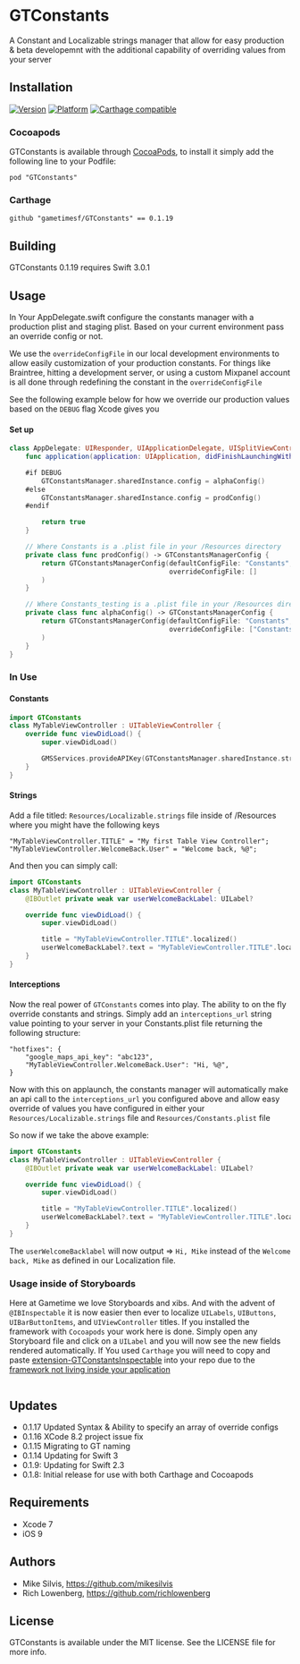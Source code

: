 # GTConstants

A Constant and Localizable strings manager that allow for easy production & beta developemnt with the additional capability of overriding values from your server

## Installation

[![Version](http://cocoapod-badges.herokuapp.com/v/GTConstants/badge.png)](http://cocoadocs.org/docsets/GTConstants)
[![Platform](http://cocoapod-badges.herokuapp.com/p/GTConstants/badge.png)](http://cocoadocs.org/docsets/GTConstants)
[![Carthage compatible](https://img.shields.io/badge/Carthage-compatible-4BC51D.svg?style=flat)](https://github.com/Carthage/Carthage)

### Cocoapods
GTConstants is available through [CocoaPods](http://cocoapods.org), to install
it simply add the following line to your Podfile:

    pod "GTConstants"

### Carthage

    github "gametimesf/GTConstants" == 0.1.19

## Building

GTConstants 0.1.19 requires Swift 3.0.1

## Usage
In Your AppDelegate.swift configure the constants manager with a production plist and staging plist. Based on your current environment pass an override config or not.

We use the `overrideConfigFile` in our local development environments to
allow easily customization of your production constants. For things like
Braintree, hitting a development server, or using a custom Mixpanel
account is all done through redefining the constant in the
`overrideConfigFile`

See the following example below for how we override our production
values based on the `DEBUG` flag Xcode gives you


#### Set up
```swift
class AppDelegate: UIResponder, UIApplicationDelegate, UISplitViewControllerDelegate {
    func application(application: UIApplication, didFinishLaunchingWithOptions launchOptions: [NSObject: AnyObject]?) -> Bool {

    #if DEBUG
        GTConstantsManager.sharedInstance.config = alphaConfig()
    #else
        GTConstantsManager.sharedInstance.config = prodConfig()
    #endif

        return true
    }

    // Where Constants is a .plist file in your /Resources directory
    private class func prodConfig() -> GTConstantsManagerConfig {
        return GTConstantsManagerConfig(defaultConfigFile: "Constants",
                                        overrideConfigFile: []
        )
    }

    // Where Constants_testing is a .plist file in your /Resources directory
    private class func alphaConfig() -> GTConstantsManagerConfig {
        return GTConstantsManagerConfig(defaultConfigFile: "Constants",
                                        overrideConfigFile: ["Constants_testing"]
        )
    }
}
```
### In Use
#### Constants
```swift
import GTConstants
class MyTableViewController : UITableViewController {
    override func viewDidLoad() {
        super.viewDidLoad()

        GMSServices.provideAPIKey(GTConstantsManager.sharedInstance.string(key: "google_maps_api_key))
    }
}
```

#### Strings

Add a file titled: `Resources/Localizable.strings` file inside of /Resources where you might have the following keys
```
"MyTableViewController.TITLE" = "My first Table View Controller";
"MyTableViewController.WelcomeBack.User" = "Welcome back, %@";
```
And then you can simply call:
```swift
import GTConstants
class MyTableViewController : UITableViewController {
    @IBOutlet private weak var userWelcomeBackLabel: UILabel?

    override func viewDidLoad() {
        super.viewDidLoad()

        title = "MyTableViewController.TITLE".localized()
        userWelcomeBackLabel?.text = "MyTableViewController.TITLE".localized(args: "Mike")
    }
}
```

#### Interceptions

Now the real power of  `GTConstants` comes into play. The ability to on the fly override constants and strings. Simply add an `interceptions_url` string value pointing to your server in your Constants.plist file returning the following structure:
```
"hotfixes": {
    "google_maps_api_key": "abc123",
    "MyTableViewController.WelcomeBack.User": "Hi, %@",
}
```

Now with this on applaunch, the constants manager will automatically make an api call to the `interceptions_url` you configured above and allow easy override of values you have configured in either your `Resources/Localizable.strings` file and `Resources/Constants.plist` file

So now if we take the above example:
```swift
import GTConstants
class MyTableViewController : UITableViewController {
    @IBOutlet private weak var userWelcomeBackLabel: UILabel?

    override func viewDidLoad() {
        super.viewDidLoad()

        title = "MyTableViewController.TITLE".localized()
        userWelcomeBackLabel?.text = "MyTableViewController.TITLE".localizedWithArgs("Mike")
    }
}
```

The `userWelcomeBacklabel` will now output => `Hi, Mike` instead of the `Welcome back, Mike` as defined in our Localization file.

### Usage inside of Storyboards
Here at Gametime we love Storyboards and xibs. And with the advent of `@IBInspectable` it is now easier then ever to localize `UILabels`, `UIButtons`, `UIBarButtonItems`, and `UIViewController` titles. If you installed the framework with `Cocoapods` your work here is done. Simply open any Storyboard file and click on a `UILabel` and you will now see the new fields rendered automatically. If You used `Carthage` you will need to copy and paste [extension-GTConstantsInspectable](https://github.com/gametimesf/GTConstants/blob/master/Source/extension-GTInspectable.swift) into your repo due to the [framework not living inside your application](http://stackoverflow.com/a/29977368)

<img src="https://raw.githubusercontent.com/gametimesf/GTConstants/master/Resources/localizable-helper.png" alt="" />

## Updates

- 0.1.17 Updated Syntax & Ability to specify an array of override
  configs
- 0.1.16 XCode 8.2 project issue fix
- 0.1.15 Migrating to GT naming
- 0.1.14 Updating for Swift 3
- 0.1.9: Updating for Swift 2.3
- 0.1.8: Initial release for use with both Carthage and Cocoapods

## Requirements

- Xcode 7
- iOS 9

## Authors

- Mike Silvis, https://github.com/mikesilvis
- Rich Lowenberg, https://github.com/richlowenberg

## License

GTConstants is available under the MIT license. See the LICENSE file for more info.
